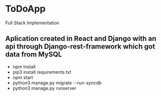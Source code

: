 # ToDoApp
Full Stack Implementation

## Aplication created in React and Django with an api through Django-rest-framework which got data from MySQL
- npm install
- pip3 install requirements.txt
- npm start
- python3 manage.py migrate --run-syncdb
- python3 manage.py runserver